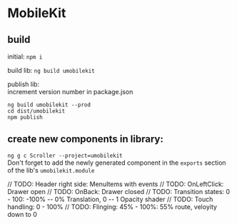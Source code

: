 # MobileKit
## build
initial: 
```npm i```

build lib:
```ng build umobilekit```

publish lib:  
increment version number in package.json
```
ng build umobilekit --prod
cd dist/umobilekit
npm publish
```
## create new components in library:
```ng g c Scroller --project=umobilekit```  
Don't forget to add the newly generated component in the ```exports``` section of the lib's ```umobilekit.module```

// TODO: Header right side: MenuItems with events
// TODO: OnLeftClick: Drawer open
// TODO: OnBack: Drawer closed
// TODO: Transition states: 0 - 100: -100% -- 0% Translation, 0 -- 1 Opacity shader
// TODO: Touch handling: 0 - 100%
// TODO: Flinging: 45% - 100%: 55% route, veloyity down to 0